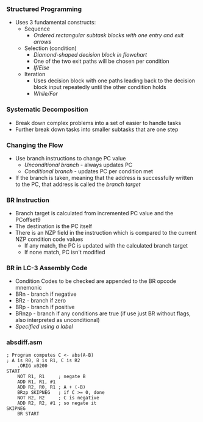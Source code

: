 ### Structured Programming
- Uses 3 fundamental constructs:
	- Sequence
		- *Ordered rectangular subtask blocks with one entry and exit arrows*
	- Selection (condition)
		- *Diamond-shaped decision block in flowchart*
		- One of the two exit paths will be chosen per condition
		- *If/Else*
	- Iteration
		- Uses decision block with one paths leading back to the decision block input repeatedly until the other condition holds
		- *While/For*

### Systematic Decomposition
- Break down complex problems into a set of easier to handle tasks
- Further break down tasks into smaller subtasks that are one step

### Changing the Flow
- Use branch instructions to change PC value
	- *Unconditional branch* - always updates PC
	- *Conditional branch* - updates PC per condition met
- If the branch is taken, meaning that the address is successfully written to the PC, that address is called the *branch target*

### BR Instruction
- Branch target is calculated from incremented PC value and the PCoffset9
- The destination is the PC itself
- There is an NZP field in the instruction which is compared to the current NZP condition code values
	- If any match, the PC is updated with the calculated branch target
	- If none match, PC isn't modified

### BR in LC-3 Assembly Code
- Condition Codes to be checked are appended to the BR opcode mnemonic
- BRn - branch if negative
- BRz - branch if zero
- BRp - branch if positive
- BRnzp - branch if any conditions are true (if use just BR without flags, also interpreted as unconditional)
- *Specified using a label*

### absdiff.asm
```
; Program computes C <- abs(A-B)
; A is R0, B is R1, C is R2
	.ORIG x0200
START
	NOT R1, R1     ; negate B
	ADD R1, R1, #1
	ADD R2, R0, R1 ; A + (-B)
	BRzp SKIPNEG   ; if C >= 0, done
	NOT R2, R2     ; C is negative
	ADD R2, R2, #1 ; so negate it
SKIPNEG
	BR START
		
```